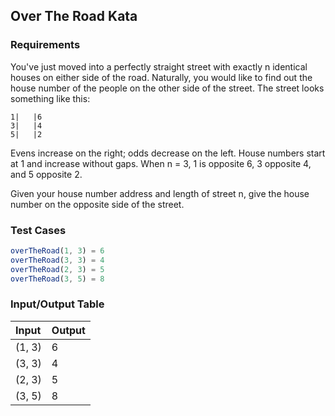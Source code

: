 ## Over The Road Kata

### Requirements 

You've just moved into a perfectly straight street with exactly n identical houses on either side of the road. Naturally, you would like to find out the house number of the people on the other side of the street. The street looks something like this:

```
1|   |6
3|   |4
5|   |2
```

Evens increase on the right; odds decrease on the left. House numbers start at 1 and increase without gaps. When n = 3, 1 is opposite 6, 3 opposite 4, and 5 opposite 2.

Given your house number address and length of street n, give the house number on the opposite side of the street.

### Test Cases

```JavaScript
overTheRoad(1, 3) = 6
overTheRoad(3, 3) = 4
overTheRoad(2, 3) = 5
overTheRoad(3, 5) = 8
```

### Input/Output Table

| Input                                | Output |
| :------------------------------------| :----- |
|   (1, 3)                       | 6     |
|   (3, 3)                       | 4      |
|   (2, 3)                       | 5      |
|   (3, 5)                       | 8      |




